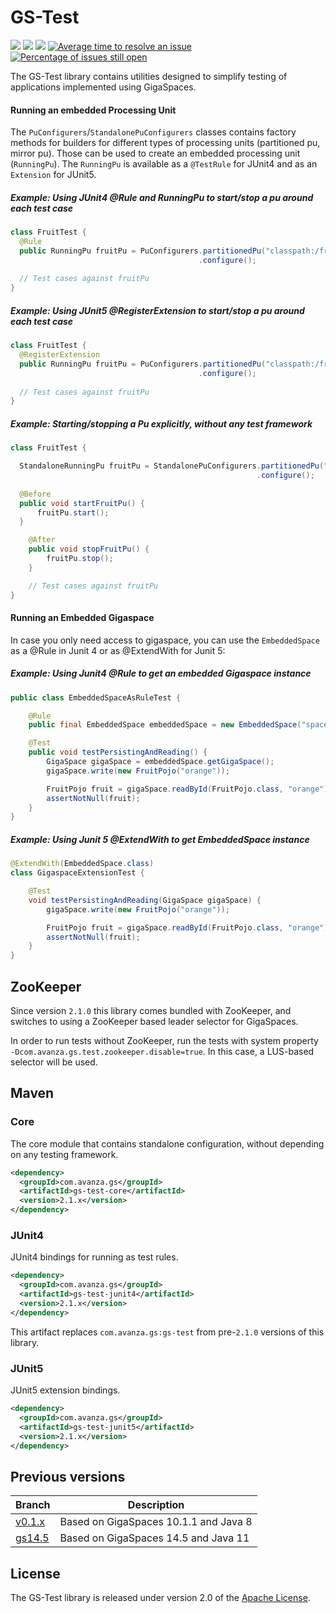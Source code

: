 # GS-Test
[![][build img]][build]
[![][maven img]][maven]
[![][license img]][license]
[![Average time to resolve an issue](https://isitmaintained.com/badge/resolution/AvanzaBank/gs-test.svg)](https://isitmaintained.com/project/AvanzaBank/gs-test "Average time to resolve an issue")
[![Percentage of issues still open](https://isitmaintained.com/badge/open/AvanzaBank/gs-test.svg)](https://isitmaintained.com/project/AvanzaBank/gs-test "Percentage of issues still open")

The GS-Test library contains utilities designed to simplify testing of applications implemented using GigaSpaces.

#### Running an embedded Processing Unit
The `PuConfigurers`/`StandalonePuConfigurers` classes contains factory methods for builders for different types of processing units (partitioned pu, mirror pu).
Those can be used to create an embedded processing unit (`RunningPu`).
The `RunningPu` is available as a `@TestRule` for JUnit4 and as an `Extension` for JUnit5.

##### Example: Using JUnit4 @Rule and RunningPu to start/stop a pu around each test case
```java
class FruitTest {
  @Rule
  public RunningPu fruitPu = PuConfigurers.partitionedPu("classpath:/fruit-pu.xml")
                                          .configure();
                                   
  // Test cases against fruitPu
}
```

##### Example: Using JUnit5 @RegisterExtension to start/stop a pu around each test case
```java
class FruitTest {
  @RegisterExtension
  public RunningPu fruitPu = PuConfigurers.partitionedPu("classpath:/fruit-pu.xml")
                                          .configure();
                                   
  // Test cases against fruitPu
}
```

##### Example: Starting/stopping a Pu explicitly, without any test framework
```java
class FruitTest {

  StandaloneRunningPu fruitPu = StandalonePuConfigurers.partitionedPu("classpath:/fruit-pu.xml")
                                                       .configure();
  
  @Before                                 
  public void startFruitPu() {
      fruitPu.start();
  }

	@After
	public void stopFruitPu() {
		fruitPu.stop();
	}

	// Test cases against fruitPu
}

```

#### Running an Embedded Gigaspace

In case you only need access to gigaspace, you can use the ``EmbeddedSpace`` as a @Rule in Junit 4 or as @ExtendWith for Junit 5:
##### Example: Using Junit4 @Rule to get an embedded Gigaspace instance
```java
public class EmbeddedSpaceAsRuleTest {

	@Rule
	public final EmbeddedSpace embeddedSpace = new EmbeddedSpace("space-name");

	@Test
	public void testPersistingAndReading() {
		GigaSpace gigaSpace = embeddedSpace.getGigaSpace();
		gigaSpace.write(new FruitPojo("orange"));

		FruitPojo fruit = gigaSpace.readById(FruitPojo.class, "orange");
		assertNotNull(fruit);
	}
}
```
##### Example: Using Junit 5 @ExtendWith to get EmbeddedSpace instance
```java
@ExtendWith(EmbeddedSpace.class)
class GigaspaceExtensionTest {

	@Test
	void testPersistingAndReading(GigaSpace gigaSpace) {
		gigaSpace.write(new FruitPojo("orange"));

		FruitPojo fruit = gigaSpace.readById(FruitPojo.class, "orange");
		assertNotNull(fruit);
	}
}
```
## ZooKeeper

Since version `2.1.0` this library comes bundled with ZooKeeper, and switches to using a ZooKeeper based leader selector for GigaSpaces.

In order to run tests without ZooKeeper, run the tests with system property `-Dcom.avanza.gs.test.zookeeper.disable=true`.
In this case, a LUS-based selector will be used. 

## Maven

### Core

The core module that contains standalone configuration, without depending on any testing framework.

```xml
<dependency>
  <groupId>com.avanza.gs</groupId>
  <artifactId>gs-test-core</artifactId>
  <version>2.1.x</version>
</dependency>
``` 

### JUnit4

JUnit4 bindings for running as test rules.

```xml
<dependency>
  <groupId>com.avanza.gs</groupId>
  <artifactId>gs-test-junit4</artifactId>
  <version>2.1.x</version>
</dependency>
``` 

This artifact replaces `com.avanza.gs:gs-test` from pre-`2.1.0` versions of this library.

### JUnit5

JUnit5 extension bindings.

```xml
<dependency>
  <groupId>com.avanza.gs</groupId>
  <artifactId>gs-test-junit5</artifactId>
  <version>2.1.x</version>
</dependency>
```

## Previous versions

| Branch                                                      | Description                           |
|-------------------------------------------------------------|---------------------------------------|
| [v0.1.x](https://github.com/AvanzaBank/gs-test/tree/v0.1.x) | Based on GigaSpaces 10.1.1 and Java 8 |
| [gs14.5](https://github.com/AvanzaBank/gs-test/tree/gs14.5) | Based on GigaSpaces 14.5 and Java 11  |

## License
The GS-Test library is released under version 2.0 of the [Apache License](https://www.apache.org/licenses/LICENSE-2.0).

[build]:https://github.com/AvanzaBank/gs-test/actions/workflows/build.yml
[build img]:https://github.com/AvanzaBank/gs-test/actions/workflows/build.yml/badge.svg

[release]:https://github.com/avanzabank/gs-test/releases
[release img]:https://img.shields.io/github/release/avanzabank/gs-test.svg

[license]:LICENSE
[license img]:https://img.shields.io/badge/License-Apache%202-blue.svg

[maven]:https://search.maven.org/#search|gav|1|g:"com.avanza.gs"
[maven img]:https://maven-badges.herokuapp.com/maven-central/com.avanza.gs/gs-test/badge.svg
